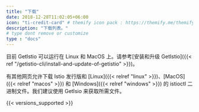 ```yaml
---
title: "下载"
date: 2018-12-28T11:02:05+06:00
icon: "ti-credit-card" # themify icon pack : https://themify.me/themify-icons
description: "下载列表。"
# type dont remove or customize
type : "docs"
---
```


目前 GetIstio 可以运行在 Linux 和 MacOS 上。请参考[安装和升级 GetIstio]({{< ref "/getistio-cli/install-and-update-of-getistio" >}})。

有其他网页允许下载 Istio 发行版和 [Linux]({{< relref "linux" >}})、[MacOS]({{< relref "macos" >}}) 和 [Windows]({{< relref "windows" >}}) 的 istioctl 二进制文件。我们建议使用 GetIsio 来获取所需文件。

{{< versions_supported >}}
